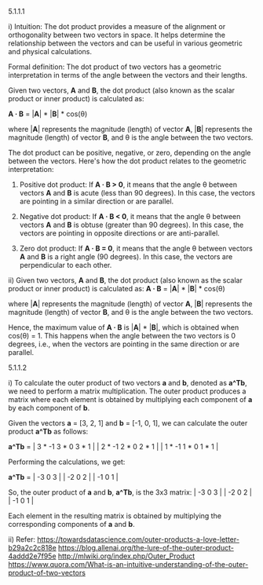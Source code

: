 5.1.1.1

i) 
Intuition:
The dot product provides a measure of the alignment or orthogonality between two vectors in space. It helps determine the relationship between the vectors and can be useful in various geometric and physical calculations. 

Formal definition:
The dot product of two vectors has a geometric interpretation in terms of the angle between the vectors and their lengths. 

Given two vectors, **A** and **B**, the dot product (also known as the scalar product or inner product) is calculated as:

**A · B** = |**A**| * |**B**| * cos(θ)

where |**A**| represents the magnitude (length) of vector **A**, |**B**| represents the magnitude (length) of vector **B**, and θ is the angle between the two vectors.

The dot product can be positive, negative, or zero, depending on the angle between the vectors. Here's how the dot product relates to the geometric interpretation:

1. Positive dot product: If **A · B > 0**, it means that the angle θ between vectors **A** and **B** is acute (less than 90 degrees). In this case, the vectors are pointing in a similar direction or are parallel. 

2. Negative dot product: If **A · B < 0**, it means that the angle θ between vectors **A** and **B** is obtuse (greater than 90 degrees). In this case, the vectors are pointing in opposite directions or are anti-parallel.

3. Zero dot product: If **A · B = 0**, it means that the angle θ between vectors **A** and **B** is a right angle (90 degrees). In this case, the vectors are perpendicular to each other.

ii) Given two vectors, **A** and **B**, the dot product (also known as the scalar product or inner product) is calculated as: 
**A · B** = |**A**| * |**B**| * cos(θ)

where |**A**| represents the magnitude (length) of vector **A**, |**B**| represents the magnitude (length) of vector **B**, and θ is the angle between the two vectors.

Hence, the maximum value of **A · B** is |**A**| * |**B**|, which is obtained when cos(θ) = 1. This happens when the angle between the two vectors is 0 degrees, i.e., when the vectors are pointing in the same direction or are parallel.


5.1.1.2

i) To calculate the outer product of two vectors **a** and **b**, denoted as **a^Tb**, we need to perform a matrix multiplication. The outer product produces a matrix where each element is obtained by multiplying each component of **a** by each component of **b**.

Given the vectors **a** = [3, 2, 1] and **b** = [-1, 0, 1], we can calculate the outer product **a^Tb** as follows:

**a^Tb** = 
| 3 * -1   3 * 0   3 * 1 |
| 2 * -1   2 * 0   2 * 1 |
| 1 * -1   1 * 0   1 * 1 |

Performing the calculations, we get:

**a^Tb** = 
| -3   0   3 |
| -2   0   2 |
| -1   0   1 |

So, the outer product of **a** and **b**, **a^Tb**, is the 3x3 matrix:
| -3   0   3 |
| -2   0   2 |
| -1   0   1 |

Each element in the resulting matrix is obtained by multiplying the corresponding components of **a** and **b**.

ii)
Refer:
https://towardsdatascience.com/outer-products-a-love-letter-b29a2c2c818e
https://blog.allenai.org/the-lure-of-the-outer-product-4addd2e7f95e
http://mlwiki.org/index.php/Outer_Product
https://www.quora.com/What-is-an-intuitive-understanding-of-the-outer-product-of-two-vectors



